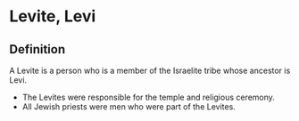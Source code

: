 # Levite, Levi

## Definition

A Levite is a person who is a member of the Israelite tribe whose ancestor is Levi.

* The Levites were responsible for the temple and religious ceremony.
* All Jewish priests were men who were part of the Levites.